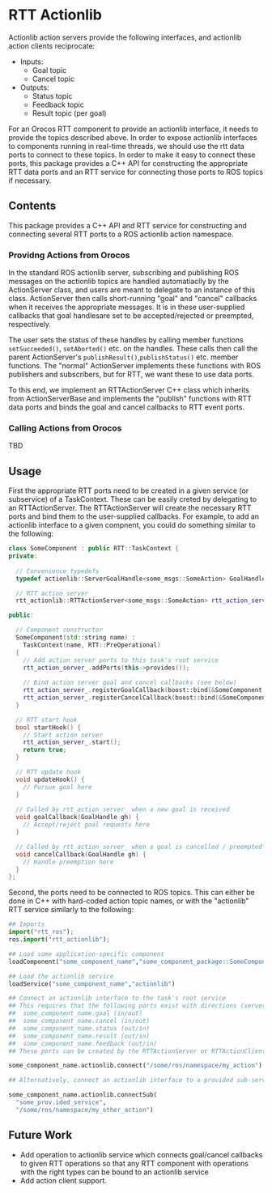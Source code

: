 RTT Actionlib
=============

Actionlib action servers provide the following interfaces, and actionlib action
clients reciprocate:
* Inputs:
  * Goal topic
  * Cancel topic
* Outputs: 
  * Status topic
  * Feedback topic
  * Result topic (per goal)

For an Orocos RTT component to provide an actionlib interface, it needs to
provide the topics described above. In order to expose actionlib interfaces
to components running in real-time threads, we should use the rtt data ports
to connect to these topics. In order to make it easy to connect these ports,
this package provides a C++ API for constructing the appropriate RTT data ports
and an RTT service for connecting those ports to ROS topics if necessary.

Contents
--------

This package provides a C++ API and RTT service for constructing and connecting
several RTT ports to a ROS actionlib action namespace.

### Providng Actions from Orocos

In the standard ROS actionlib server, subscribing and publishing ROS messages on
the actionlib topics are handled automatiaclly by the ActionServer class, and
users are meant to delegate to an instance of this class. ActionServer then
calls short-running "goal" and "cancel" callbacks when it receives the
appropriate messages. It is in these user-supplied callbacks that goal
handlesare set to be accepted/rejected or preempted, respectively. 

The user sets the status of these handles by calling member functions
`setSucceeded()`, `setAborted()` etc. on the handles. These calls then call the
parent ActionServer's `publishResult()`,`publishStatus()` etc. member functions.
The "normal" ActionServer implements these functions with ROS publishers and
subscribers, but for RTT, we want these to use data ports.

To this end, we implement an RTTActionServer C++ class which inherits from
ActionServerBase and implements the "publish" functions with RTT data ports and
binds the goal and cancel callbacks to RTT event ports.

### Calling Actions from Orocos

TBD

Usage
-----

First the appropriate RTT ports need to be created in a given service (or
subservice) of a TaskContext. These can be easily creted by delegating to an
RTTActionServer. The RTTActionServer will create the necessary RTT ports and
bind them to the user-supplied callbacks. For example, to add an actionlib
interface to a given compnent, you could do something similar to the following:

```cpp
class SomeComponent : public RTT::TaskContext {
private:
  
  // Convenience typedefs
  typedef actionlib::ServerGoalHandle<some_msgs::SomeAction> GoalHandle;

  // RTT action server
  rtt_actionlib::RTTActionServer<some_msgs::SomeAction> rtt_action_server_;

public:

  // Component constructor
  SomeComponent(std::string name) :
    TaskContext(name, RTT::PreOperational)
  { 
    // Add action server ports to this task's root service
    rtt_action_server_.addPorts(this->provides());
    
    // Bind action server goal and cancel callbacks (see below)
    rtt_action_server_.registerGoalCallback(boost::bind(&SomeComponent::goalCallback, this, _1));
    rtt_action_server_.registerCancelCallback(boost::bind(&SomeComponent::cancelCallback, this, _1));
  }

  // RTT start hook
  bool startHook() {
    // Start action server
    rtt_action_server_.start();
    return true;
  }

  // RTT update hook
  void updateHook() {
    // Pursue goal here
  }
  
  // Called by rtt_action_server_ when a new goal is received
  void goalCallback(GoalHandle gh) {
    // Accept/reject goal requests here
  }

  // Called by rtt_action_server_ when a goal is cancelled / preempted
  void cancelCallback(GoalHandle gh) {
    // Handle preemption here
  }
};
```

Second, the ports need to be connected to ROS topics. This can either be done
in C++ with hard-coded action topic names, or with the "actionlib" RTT service
similarly to the following:

```python
## Imports
import("rtt_ros");
ros.import("rtt_actionlib");

## Load some application-specific component
loadComponent("some_component_name","some_component_package::SomeComponent")

## Load the actionlib service
loadService("some_component_name","actionlib")

## Connect an actionlib interface to the task's root service
## This requires that the following ports exist with directions (server/client):
##  some_component_name.goal (in/out)
##  some_component_name.cancel (in/out)
##  some_component_name.status (out/in)
##  some_component_name.result (out/in)
##  some_component_name.feedback (out/in)
## These ports can be created by the RTTActionServer or RTTActionClient.

some_component_name.actionlib.connect("/some/ros/namespace/my_action")

## Alternatively, connect an actionlib interface to a provided sub-service:

some_component_name.actionlib.connectSub(
  "some_prov.ided_service",
  "/some/ros/namespace/my_other_action")

```

Future Work
-----------

* Add operation to actionlib service which connects goal/cancel callbacks to
  given RTT operations so that any RTT component with operations with the right
  types can be bound to an actionlib service
* Add action client support.



